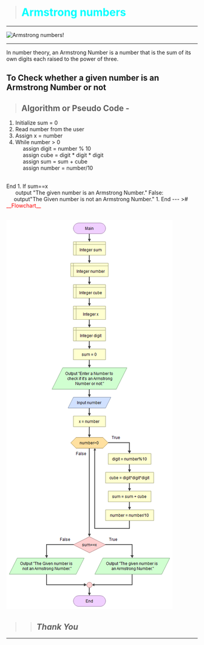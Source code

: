 ># <span style="color:cyan">Armstrong numbers </span>
---
![Armstrong numbers!](https://i.ytimg.com/vi/OvANihsVDI8/maxresdefault.jpg)

---
<p> In number theory, an Armstrong Number is a number that is the sum of its own digits each raised to the power of three.</p>

## **To Check whether a given number is an Armstrong Number or not**

> ## __Algorithm or Pseudo Code__ -
 
 1. Initialize sum = 0
 1. Read number from the user
 1. Assign x = number
 1. While number > 0<br />
&nbsp; &nbsp; &nbsp;assign digit = number % 10<br>
 &nbsp; &nbsp; &nbsp;assign cube = digit * digit * digit<br>
  &nbsp; &nbsp; &nbsp;assign sum = sum + cube<br>
   &nbsp; &nbsp; &nbsp;assign number = number/10
   <br>
   End
 1. If sum==x 
 <br>
  &nbsp; &nbsp; &nbsp; output "The given number is an Armstrong Number."
   False:
   <br>
    &nbsp; &nbsp; &nbsp;output"The Given number is not an Armstrong Number."
 1. End
 ---
># <span style="color:red">__Flowchart__</span>

![Armstrong number!](m2.png)
---
>>## __*Thank You*__
--- 

 
    

